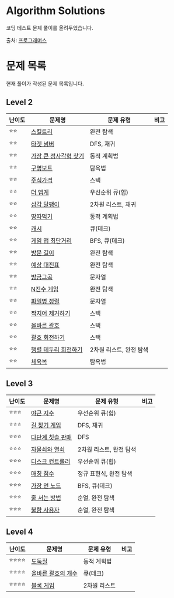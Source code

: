 # Algorithm Solutions

코딩 테스트 문제 풀이를 올려두었습니다.

출처: [프로그래머스](https://programmers.co.kr)

# 문제 목록

현재 풀이가 작성된 문제 목록입니다.

## Level 2

| 난이도 | 문제명 | 문제 유형 | 비고 |
| --- | --- | --- | --- |
| ⭐️⭐️ | [스킬트리](/lv2/skill_tree/) | 완전 탐색 | |
| ⭐️⭐️ | [타겟 넘버](/lv2/target_number/) | DFS, 재귀 | |
| ⭐️⭐️ | [가장 큰 정사각형 찾기](/lv2/largest_rect/) | 동적 계획법 | |
| ⭐️⭐️ | [구명보트](/lv2/lifeboat/) | 탐욕법 | |
| ⭐️⭐️ | [주식가격](/lv2/stock_price/) | 스택 | |
| ⭐️⭐️ | [더 맵게](/lv2/hotter/) | 우선순위 큐(힙) | |
| ⭐️⭐️ | [삼각 달팽이](/lv2/triangle_snail/) | 2차원 리스트, 재귀 | |
| ⭐️⭐️ | [땅따먹기](/lv2/ground_picking/) | 동적 계획법 | |
| ⭐️⭐️ | [캐시](/lv2/cache/) | 큐(데크) | |
| ⭐️⭐️ | [게임 맵 최단거리](/lv2/shortest_dist/) | BFS, 큐(데크) | |
| ⭐️⭐️ | [방문 길이](/lv2/visited) | 완전 탐색 | |
| ⭐️⭐️ | [예상 대진표](/lv2/tournament/) | 완전 탐색 | |
| ⭐️⭐️ | [방금그곡](/lv2/music/) | 문자열 | |
| ⭐️⭐️ | [N진수 게임](/lv2/base_n_game/) | 완전 탐색 | |
| ⭐️⭐️ | [파일명 정렬](/lv2/sorting_files/) | 문자열 | |
| ⭐️⭐️ | [짝지어 제거하기](/lv2/removing_in_pairs/) | 스택 | |
| ⭐️⭐️ | [올바른 괄호](/lv2/right_brackets/) | 스택 | |
| ⭐️⭐️ | [괄호 회전하기](/lv2/rotating_brackets/) | 스택 | |
| ⭐️⭐️ | [행렬 테두리 회전하기](/lv2/rotating_matrix/) | 2차원 리스트, 완전 탐색 | |
| ⭐️⭐️ | [체육복](/lv2/sportswear/) | 탐욕법 | |

## Level 3

| 난이도 | 문제명 | 문제 유형 | 비고 |
| --- | --- | --- | --- |
| ⭐️⭐️⭐️ | [야근 지수](/lv3/overwork/) | 우선순위 큐(힙) | |
| ⭐️⭐️⭐️ | [길 찾기 게임](/lv3/directions/) | DFS, 재귀 | |
| ⭐️⭐️⭐️ | [다단계 칫솔 판매](/lv3/toothbrush/) | DFS | |
| ⭐️⭐️⭐️ | [자물쇠와 열쇠](/lv3/lock_and_key/) | 2차원 리스트, 완전 탐색 | |
| ⭐️⭐️⭐️ | [디스크 컨트롤러](/lv3/disk_controller/) | 우선순위 큐(힙) | |
| ⭐️⭐️⭐️ | [매칭 점수](/lv3/match_score/) | 정규 표현식, 완전 탐색 | |
| ⭐️⭐️⭐️ | [가장 먼 노드](/lv3/farthest_node/) | BFS, 큐(데크) | |
| ⭐️⭐️⭐️ | [줄 서는 방법](/lv3/permutation/) | 순열, 완전 탐색 | |
| ⭐️⭐️⭐️ | [불량 사용자](/lv3/abusing/) | 순열, 완전 탐색 | |

## Level 4

| 난이도 | 문제명 | 문제 유형 | 비고 |
| --- | --- | --- | --- |
| ⭐️⭐️⭐️⭐️ | [도둑질](/lv4/thievery/) | 동적 계획법 | |
| ⭐️⭐️⭐️⭐️ | [올바른 괄호의 개수](/lv4/right_brackets/) | 큐(데크) | |
| ⭐️⭐️⭐️⭐️ | [블록 게임](/lv4/block_games/) | 2차원 리스트 | |

